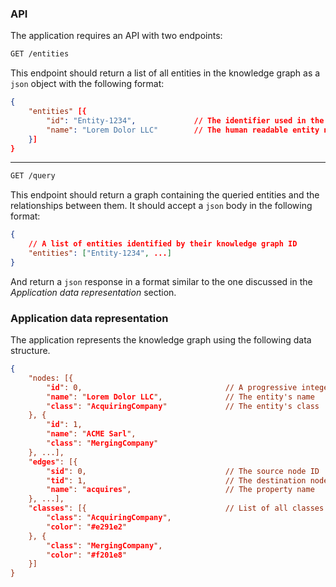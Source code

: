 ### API

The application requires an API with two endpoints:

```sh
GET /entities
```

This endpoint should return a list of all entities in the knowledge graph as a `json` object with the following format:

```json
{
    "entities" [{
        "id": "Entity-1234",             // The identifier used in the knowledge graph
        "name": "Lorem Dolor LLC"        // The human readable entity name
    }]
}
```

---

```sh
GET /query
```

This endpoint should return a graph containing the queried entities and the relationships between them. It should accept a `json` body in the following format:

```json
{
    // A list of entities identified by their knowledge graph ID
    "entities": ["Entity-1234", ...]
}
```

And return a `json` response in a format similar to the one discussed in the _Application data representation_ section.

### Application data representation

The application represents the knowledge graph using the following data structure.

```json
{
    "nodes: [{
        "id": 0,                                // A progressive integer ID
        "name": "Lorem Dolor LLC",              // The entity's name
        "class": "AcquiringCompany"             // The entity's class
    }, {
        "id": 1,
        "name": "ACME Sarl",
        "class": "MergingCompany"
    }, ...],
    "edges": [{
        "sid": 0,                               // The source node ID
        "tid": 1,                               // The destination node ID
        "name": "acquires",                     // The property name
    }, ...],
    "classes": [{                               // List of all classes in the graph
        "class": "AcquiringCompany",
        "color": "#e291e2"
    }, {
        "class": "MergingCompany",
        "color": "#f201e8"
    }]
}
```